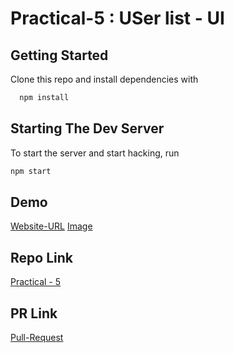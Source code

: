 # Practical-5 :  USer list - UI

## Getting Started

Clone this repo and install dependencies with

```bash
  npm install
```

## Starting The Dev Server

To start the server and start hacking, run

```bash
npm start
```

## Demo
[Website-URL](https://reactpr-e24d1.web.app)
[Image](https://github.com/mansinakrani/ReactJS_PR-5_User-list-app---UI/blob/6d6c2796ae9574a3a7ba18194a6d2eda47acc9da/userlist_ui_practical/ReactJS_Practical-5_Demo.png)

## Repo Link
[Practical - 5](https://github.com/mansinakrani/ReactJS_PR-5_User-list-app---UI.git)

## PR Link
[Pull-Request](https://github.com/mansinakrani/ReactJS_PR-5_User-list-app---UI/pull/1#issue-1158126177) 